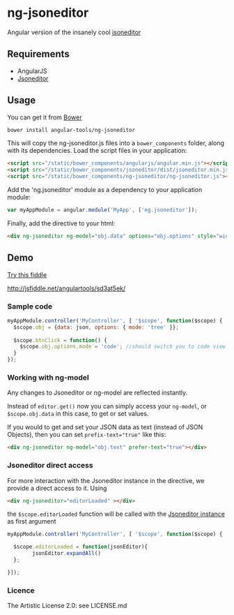 # ng-jsoneditor

Angular version of the insanely cool [jsoneditor](https://github.com/josdejong/jsoneditor)

## Requirements

- AngularJS
- [Jsoneditor](https://github.com/josdejong/jsoneditor)

## Usage

You can get it from [Bower](http://bower.io/)

```sh
bower install angular-tools/ng-jsoneditor
```

This will copy the ng-jsoneditor.js files into a `bower_components` folder, along with its dependencies. Load the script files in your application:

```html
<script src="/static/bower_components/angularjs/angular.min.js"></script>
<script src="/static/bower_components/jsoneditor/dist/jsoneditor.min.js"></script>
<script src="/static/bower_components/ng-jsoneditor/ng-jsoneditor.js"></script>
```

Add the 'ng.jsoneditor' module as a dependency to your application module:

```javascript
var myAppModule = angular.module('MyApp', ['ng.jsoneditor']);
```

Finally, add the directive to your html:

```html
<div ng-jsoneditor ng-model="obj.data" options="obj.options" style="width: 400px; height: 300px;"></div>
```

## Demo

[Try this fiddle](http://jsfiddle.net/angulartools/sd3at5ek/)

http://jsfiddle.net/angulartools/sd3at5ek/

### Sample code

```javascript
myAppModule.controller('MyController', [ '$scope', function($scope) {
  $scope.obj = {data: json, options: { mode: 'tree' }};
  
  $scope.btnClick = function() {
    $scope.obj.options.mode = 'code'; //should switch you to code view
  }
});
```
### Working with ng-model

Any changes to Jsoneditor or ng-model are reflected instantly.

Instead of `editor.get()` now you can simply access your `ng-model`, or `$scope.obj.data` in this case, to get or set values.

If you would to get and set your JSON data as text (instead of JSON Objects), then you can set `prefix-text="true"` like this:

```html
<div ng-jsoneditor ng-model="obj.text" prefer-text="true"></div>
```


### Jsoneditor direct access

For more interaction with the Jsoneditor instance in the directive, we provide a direct access to it.
Using

```html
<div ng-jsoneditor="editorLoaded" ></div>
```

the `$scope.editorLoaded` function will be called with the [Jsoneditor instance](https://github.com/josdejong/jsoneditor/blob/master/docs/api.md) as first argument

```javascript
myAppModule.controller('MyController', [ '$scope', function($scope) {

  $scope.editorLoaded = function(jsonEditor){
        jsonEditor.expandAll()
  };

}]);
```

### Licence

The Artistic License 2.0: see LICENSE.md

